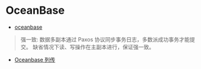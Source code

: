 # OceanBase

- [oceanbase](https://oceanbase.alipay.com/)
> 强一致: 数据多副本通过 Paxos 协议同步事务日志，多数派成功事务才能提交。
> 缺省情况下读、写操作在主副本进行，保证强一致。

- [Oceanbase 列传](http://oceanbase.org.cn/)